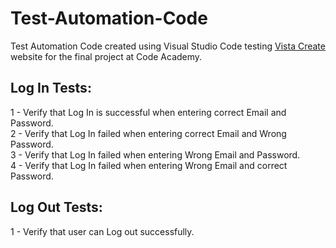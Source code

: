 # Test-Automation-Code
Test Automation Code created using Visual Studio Code testing <a href="https://create.vista.com/" target="_blank">Vista Create</a> website for the final project at Code Academy.

## Log In Tests:
1 - Verify that Log In is successful when entering correct Email and Password.<br/>
2 - Verify that Log In failed when entering correct Email and Wrong Password.<br/>
3 - Verify that Log In failed when entering Wrong Email and Password.<br/>
4 - Verify that Log In failed when entering Wrong Email and correct Password.<br/>

## Log Out Tests:
1 - Verify that user can Log out successfully.
